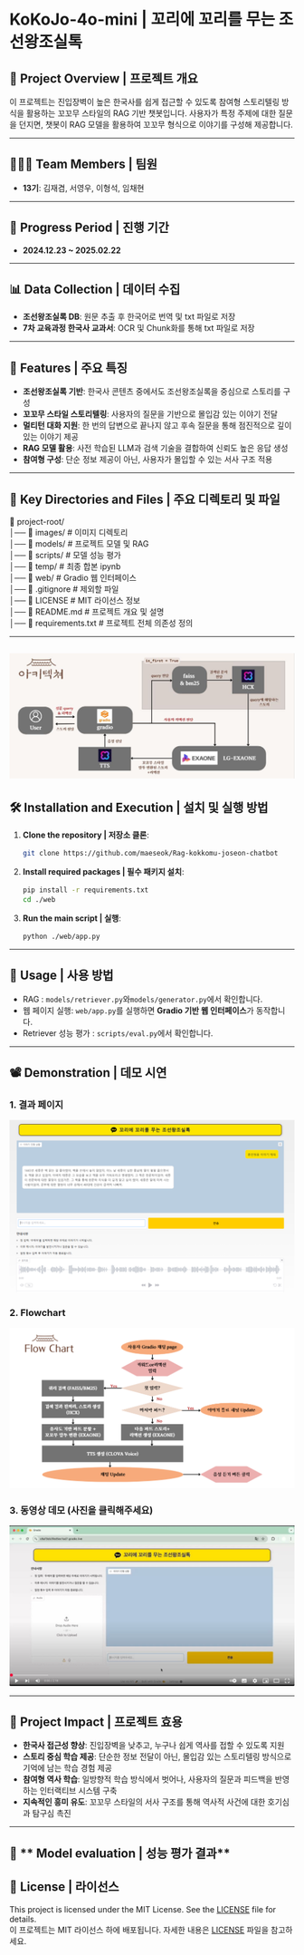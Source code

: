 # KoKoJo-4o-mini | 꼬리에 꼬리를 무는 조선왕조실톡



## 🌟 **Project Overview | 프로젝트 개요**
이 프로젝트는 진입장벽이 높은 한국사를 쉽게 접근할 수 있도록 참여형 스토리텔링 방식을 활용하는 꼬꼬무 스타일의 RAG 기반 챗봇입니다. 사용자가 특정 주제에 대한 질문을 던지면, 챗봇이 RAG 모델을 활용하여 꼬꼬무 형식으로 이야기를 구성해 제공합니다.

---

## 🧑‍🤝‍🧑 **Team Members | 팀원**
- **13기**: 김재겸, 서영우, 이형석, 임채현

---

## 📅 **Progress Period | 진행 기간**
- **2024.12.23 ~ 2025.02.22**

---

## 📊 **Data Collection | 데이터 수집**
- **조선왕조실록 DB**: 원문 추출 후 한국어로 번역 및 txt 파일로 저장
- **7차 교육과정 한국사 교과서**: OCR 및 Chunk화를 통해 txt 파일로 저장

---

## 🚀 **Features | 주요 특징**
- **조선왕조실록 기반**: 한국사 콘텐츠 중에서도 조선왕조실록을 중심으로 스토리를 구성
- **꼬꼬무 스타일 스토리텔링**: 사용자의 질문을 기반으로 몰입감 있는 이야기 전달
- **멀티턴 대화 지원**: 한 번의 답변으로 끝나지 않고 후속 질문을 통해 점진적으로 깊이 있는 이야기 제공 
- **RAG 모델 활용**: 사전 학습된 LLM과 검색 기술을 결합하여 신뢰도 높은 응답 생성
- **참여형 구성**: 단순 정보 제공이 아닌, 사용자가 몰입할 수 있는 서사 구조 적용

---

## 📁 **Key Directories and Files | 주요 디렉토리 및 파일**

📁 project-root/      
│── 📂 images/         # 이미지 디렉토리  
│── 📂 models/         # 프로젝트 모델 및 RAG  
│── 📂 scripts/        # 모델 성능 평가  
│── 📂 temp/           # 최종 합본 ipynb  
│── 📂 web/            # Gradio 웹 인터페이스  
│── 📄 .gitignore       # 제외할 파일   
│── 📄 LICENSE          # MIT 라이선스 정보   
│── 📄 README.md        # 프로젝트 개요 및 설명   
│── 📄 requirements.txt # 프로젝트 전체 의존성 정의   

---

![프로젝트 구조](./images/Model_structures.JPG)
---

## 🛠️ **Installation and Execution | 설치 및 실행 방법**
1. **Clone the repository | 저장소 클론**:
    ```bash
    git clone https://github.com/maeseok/Rag-kokkomu-joseon-chatbot
    ```

2. **Install required packages | 필수 패키지 설치**:
    ```bash
    pip install -r requirements.txt
    cd ./web
    ```

3. **Run the main script | 실행**:
    ```bash
    python ./web/app.py
    ```

---

## 📖 **Usage | 사용 방법**
- RAG :  `models/retriever.py`와`models/generator.py`에서 확인합니다.
- 웹 페이지 실행: `web/app.py`를 실행하면 **Gradio 기반 웹 인터페이스**가 동작합니다.  
- Retriever 성능 평가 : `scripts/eval.py`에서 확인합니다.

---

## 📽️ Demonstration | 데모 시연

### 1. 결과 페이지
![결과 페이지](./images/Page.png)


### 2. Flowchart
![플로우 차트](./images/Flowchart.JPG)


### 3. 동영상 데모 (사진을 클릭해주세요)
[![데모 시연](./images/demo_screen.JPG)](https://www.youtube.com/watch?v=IgEfCTvjx6E)

---

## 🎯 **Project Impact | 프로젝트 효용**  
- **한국사 접근성 향상**: 진입장벽을 낮추고, 누구나 쉽게 역사를 접할 수 있도록 지원  
- **스토리 중심 학습 제공**: 단순한 정보 전달이 아닌, 몰입감 있는 스토리텔링 방식으로 기억에 남는 학습 경험 제공  
- **참여형 역사 학습**: 일방향적 학습 방식에서 벗어나, 사용자의 질문과 피드백을 반영하는 인터랙티브 시스템 구축  
- **지속적인 흥미 유도**: 꼬꼬무 스타일의 서사 구조를 통해 역사적 사건에 대한 호기심과 탐구심 촉진  

---

## 📖 ** Model evaluation | 성능 평가 결과**



## 📜 **License | 라이선스**
This project is licensed under the MIT License. See the [LICENSE](./LICENSE) file for details.  
이 프로젝트는 MIT 라이선스 하에 배포됩니다. 자세한 내용은 [LICENSE](./LICENSE) 파일을 참고하세요.

